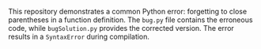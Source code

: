 This repository demonstrates a common Python error: forgetting to close parentheses in a function definition. The `bug.py` file contains the erroneous code, while `bugSolution.py` provides the corrected version.  The error results in a `SyntaxError` during compilation.
